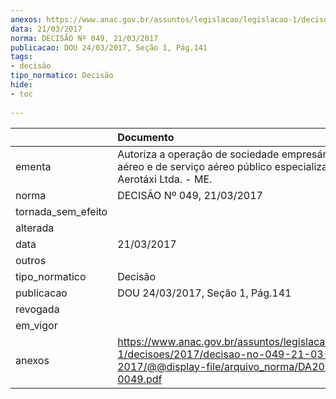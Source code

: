 ```yaml
---
anexos: https://www.anac.gov.br/assuntos/legislacao/legislacao-1/decisoes/2017/decisao-no-049-21-03-2017/@@display-file/arquivo_norma/DA2017-0049.pdf
data: 21/03/2017
norma: DECISÃO Nº 049, 21/03/2017
publicacao: DOU 24/03/2017, Seção 1, Pág.141
tags:
- decisão
tipo_normatico: Decisão
hide: 
- toc 
 
---
```


|                    | Documento                                                                                                                                     |
|:-------------------|:----------------------------------------------------------------------------------------------------------------------------------------------|
| ementa             | Autoriza a operação de sociedade empresária de táxi aéreo e de serviço aéreo público especializado - Yapó Aerotáxi Ltda. - ME.                |
| norma              | DECISÃO Nº 049, 21/03/2017                                                                                                                    |
| tornada_sem_efeito |                                                                                                                                               |
| alterada           |                                                                                                                                               |
| data               | 21/03/2017                                                                                                                                    |
| outros             |                                                                                                                                               |
| tipo_normatico     | Decisão                                                                                                                                       |
| publicacao         | DOU 24/03/2017, Seção 1, Pág.141                                                                                                              |
| revogada           |                                                                                                                                               |
| em_vigor           |                                                                                                                                               |
| anexos             | https://www.anac.gov.br/assuntos/legislacao/legislacao-1/decisoes/2017/decisao-no-049-21-03-2017/@@display-file/arquivo_norma/DA2017-0049.pdf |